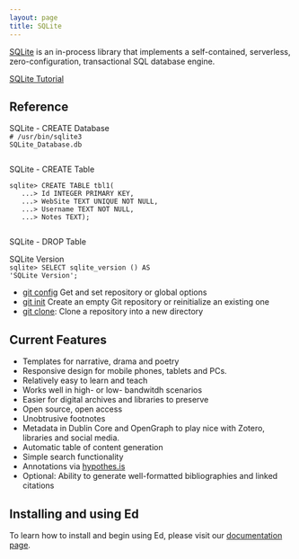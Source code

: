 ```yaml
---
layout: page
title: SQLite
---
```


[SQLite](https://www.sqlite.org/index.html) is an in-process library that implements a self-contained, serverless, zero-configuration, transactional SQL database engine.

[SQLite Tutorial](https://www.tutorialspoint.com/sqlite/index.htm)

## Reference
SQLite - CREATE Database<br>
<code># /usr/bin/sqlite3 SQLite_Database.db</code>

<img src="https://cjs6891.github.io/el7_blog/public/img/1482865400.png" alt="" style="">

SQLite - CREATE Table<br>

<pre><code>sqlite> CREATE TABLE tbl1(
   ...> Id INTEGER PRIMARY KEY,
   ...> WebSite TEXT UNIQUE NOT NULL,
   ...> Username TEXT NOT NULL,
   ...> Notes TEXT);</code></pre>

<img src="https://cjs6891.github.io/el7_blog/public/img/1482866621.png" alt="" style="">

SQLite - DROP Table

SQLite Version<br>
<code>sqlite> SELECT sqlite_version () AS 'SQLite Version';</code>

- [git config](https://git-scm.com/docs/git-config) Get and set repository or global options
- [git init](https://git-scm.com/docs/git-init) Create an empty Git repository or reinitialize an existing one
- [git clone](https://git-scm.com/docs/git-clone): Clone a repository into a new directory



## Current Features
- Templates for narrative, drama and poetry
- Responsive design for mobile phones, tablets and PCs.
- Relatively easy to learn and teach
- Works well in high- or low- bandwitdh scenarios
- Easier for digital archives and libraries to preserve
- Open source, open access
- Unobtrusive footnotes
- Metadata in Dublin Core and OpenGraph to play nice with Zotero, libraries and social media.
- Automatic table of content generation
- Simple search functionality
- Annotations via [hypothes.is](https://hypothes.is/)
- Optional: Ability to generate well-formatted bibliographies and linked citations


## Installing and using Ed

To learn how to install and begin using Ed, please visit our [documentation page](http://elotroalex.github.io/ed/documentation/).